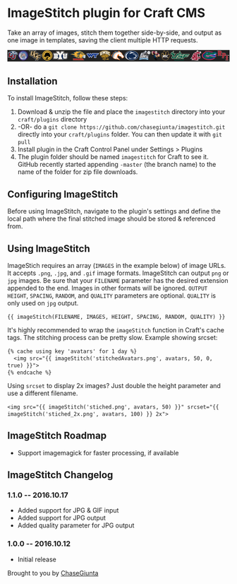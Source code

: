 # ImageStitch plugin for Craft CMS

Take an array of images, stitch them together side-by-side, and output as one image in templates, saving the client multiple HTTP requests.

![Screenshot of ImageStitch Result](https://raw.githubusercontent.com/ChaseGiunta/imagestitch/master/logosStitched.png)

## Installation

To install ImageStitch, follow these steps:

1. Download & unzip the file and place the `imagestitch` directory into your `craft/plugins` directory
2.  -OR- do a `git clone https://github.com/chasegiunta/imagestitch.git` directly into your `craft/plugins` folder.  You can then update it with `git pull`
3. Install plugin in the Craft Control Panel under Settings > Plugins
4. The plugin folder should be named `imagestitch` for Craft to see it.  GitHub recently started appending `-master` (the branch name) to the name of the folder for zip file downloads.

## Configuring ImageStitch

Before using ImageStitch, navigate to the plugin's settings and define the local path where the final stitched image should be stored & referenced from.

## Using ImageStitch

ImageStich requires an array (`IMAGES` in the example below) of image URLs. It accepts `.png`, `.jpg`, and `.gif` image formats. ImageStitch can output `png` or `jpg` images. Be sure that your `FILENAME` parameter has the desired extension appended to the end. Images in other formats will be ignored. `OUTPUT HEIGHT`, `SPACING`, `RANDOM`, and `QUALITY` parameters are optional. `QUALITY` is only used on `jpg` output.

```
{{ imageStitch(FILENAME, IMAGES, HEIGHT, SPACING, RANDOM, QUALITY) }}
```
It's highly recommended to wrap the `imageStitch` function in Craft's cache tags.
The stitching process can be pretty slow.
Example showing srcset:

```
{% cache using key 'avatars' for 1 day %}
  <img src="{{ imageStitch('stitchedAvatars.png', avatars, 50, 0, true) }}">
{% endcache %}
```

Using `srcset` to display 2x images? Just double the height parameter and use a different filename.
```
<img src="{{ imageStitch('stiched.png', avatars, 50) }}" srcset="{{ imageStitch('stiched_2x.png', avatars, 100) }} 2x">
```

## ImageStitch Roadmap

- Support imagemagick for faster processing, if available


## ImageStitch Changelog


### 1.1.0 -- 2016.10.17

* Added support for JPG & GIF input
* Added support for JPG output
* Added quality parameter for JPG output

### 1.0.0 -- 2016.10.12

* Initial release

Brought to you by [ChaseGiunta](twitter.com/chasegiunta)
